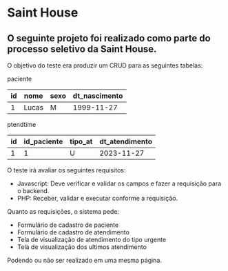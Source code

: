 # Saint House

## O seguinte projeto foi realizado como parte do processo seletivo da Saint House.

O objetivo do teste era produzir um CRUD para as seguintes tabelas:

paciente

| id  | nome | sexo | dt_nascimento |
| - | -  | - | - |
| 1 | Lucas | M | 1999-11-27 |

ptendtime

| id  | id_paciente | tipo_at | dt_atendimento |
| - | -  | - | - |
| 1 | 1 | U | 2023-11-27 |

O teste irá avaliar os seguintes requisitos:

- Javascript: Deve verificar e validar os campos e fazer a requisição para o backend.
- PHP: Receber, validar e executar conforme a requisição.

Quanto as requisições, o sistema pede:
- Formulário de cadastro de paciente
- Formulário de cadastro de atendimento
- Tela de visualização de atendimento do tipo urgente
- Tela de visualização dos ultimos atendimento
  
Podendo ou não ser realizado em uma mesma página.
